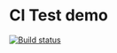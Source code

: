 # CI Test demo

[![Build status](https://ci.appveyor.com/api/projects/status/05vkx2cvo84160iu?svg=true)](https://ci.appveyor.com/project/melnikonayana/ajs-8-1-set)

